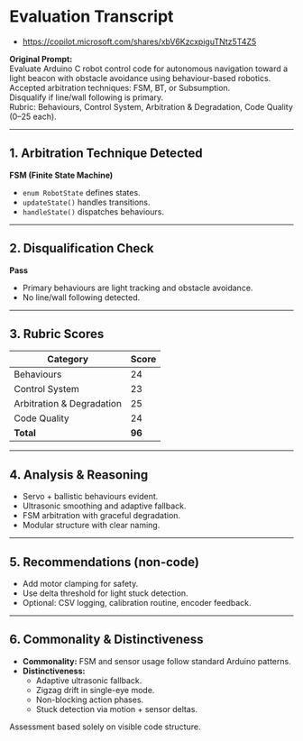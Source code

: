 # Evaluation Transcript
- https://copilot.microsoft.com/shares/xbV6KzcxpiguTNtz5T4Z5
  
**Original Prompt:**  
Evaluate Arduino C robot control code for autonomous navigation toward a light beacon with obstacle avoidance using behaviour-based robotics.  
Accepted arbitration techniques: FSM, BT, or Subsumption.  
Disqualify if line/wall following is primary.  
Rubric: Behaviours, Control System, Arbitration & Degradation, Code Quality (0–25 each).

---

## 1. Arbitration Technique Detected

**FSM (Finite State Machine)**  
- `enum RobotState` defines states.  
- `updateState()` handles transitions.  
- `handleState()` dispatches behaviours.

---

## 2. Disqualification Check

**Pass**  
- Primary behaviours are light tracking and obstacle avoidance.  
- No line/wall following detected.

---

## 3. Rubric Scores

| Category                  | Score |
|--------------------------|-------|
| Behaviours               | 24    |
| Control System           | 23    |
| Arbitration & Degradation| 25    |
| Code Quality             | 24    |
| **Total**                | **96**|

---

## 4. Analysis & Reasoning

- Servo + ballistic behaviours evident.
- Ultrasonic smoothing and adaptive fallback.
- FSM arbitration with graceful degradation.
- Modular structure with clear naming.

---

## 5. Recommendations (non-code)

- Add motor clamping for safety.
- Use delta threshold for light stuck detection.
- Optional: CSV logging, calibration routine, encoder feedback.

---

## 6. Commonality & Distinctiveness

- **Commonality:** FSM and sensor usage follow standard Arduino patterns.  
- **Distinctiveness:**  
  - Adaptive ultrasonic fallback.  
  - Zigzag drift in single-eye mode.  
  - Non-blocking action phases.  
  - Stuck detection via motion + sensor deltas.

Assessment based solely on visible code structure.

